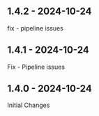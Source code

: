 ## 1.4.2 - 2024-10-24
fix - pipeline issues

## 1.4.1 - 2024-10-24
Fix - Pipeline issues

## 1.4.0 - 2024-10-24
Initial Changes

